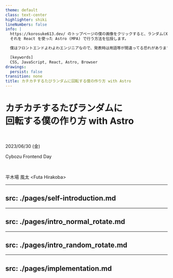 ```yaml
---
theme: default
class: text-center
highlighter: shiki
lineNumbers: false
info: |
  https://korosuke613.dev/ のトップページの僕の画像をクリックすると、ランダム(X軸、Y軸、Z軸、X軸 & Y軸、X軸 & Z軸、Y軸 & Z軸)に回転します。
  それを React を使った Astro (MPA) で行う方法を伝授します。

  僕はフロントエンドよわよわエンジニアなので、発表時は用語等が間違ってる恐れがあります。ご了承ください。

  [keywords] 
  CSS, JavaScript, React, Astro, Browser
drawings:
  persist: false
transition: none
title: カチカチするたびランダムに回転する僕の作り方 with Astro
---
```


# カチカチするたびランダムに<br>回転する僕の作り方 with Astro

<br>

<!-- textlint-disable -->

2023/06/30 (金) 

Cybozu Frontend Day

<br>

平木場 風太 \<Futa Hirakoba\>

<!-- textlint-enable -->

<style>
.slidev-layout.cover h1, .slidev-layout.intro h1  {
  font-size: 3.0em;
}
</style>

---
src: ./pages/self-introduction.md
---


---
src: ./pages/intro_normal_rotate.md
---

---
src: ./pages/intro_random_rotate.md
---

---
src: ./pages/implementation.md
---
